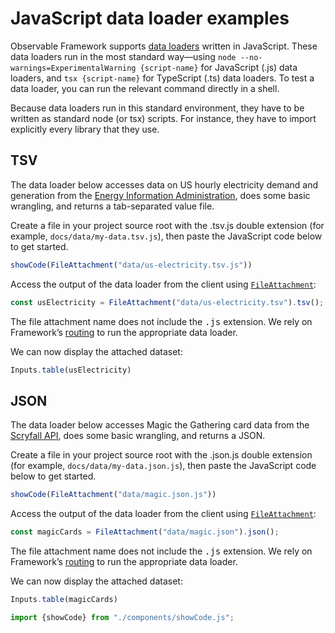 # JavaScript data loader examples

Observable Framework supports [data loaders](../loaders) written in JavaScript. These data loaders run in the most standard way—using `node --no-warnings=ExperimentalWarning {script-name}` for JavaScript (.js) data loaders, and `tsx {script-name}` for TypeScript (.ts) data loaders. To test a data loader, you can run the relevant command directly in a shell.

Because data loaders run in this standard environment, they have to be written as standard node (or tsx) scripts. For instance, they have to import explicitly every library that they use.

## TSV

The data loader below accesses data on US hourly electricity demand and generation from the [Energy Information Administration](https://www.eia.gov/opendata/), does some basic wrangling, and returns a tab-separated value file.

Create a file in your project source root with the .tsv.js double extension (for example, `docs/data/my-data.tsv.js`), then paste the JavaScript code below to get started.

```js
showCode(FileAttachment("data/us-electricity.tsv.js"))
```

Access the output of the data loader from the client using [`FileAttachment`](https://observablehq.com/framework/javascript/files):

```js echo
const usElectricity = FileAttachment("data/us-electricity.tsv").tsv();
```

<p class="tip">The file attachment name does not include the <tt>.js</tt> extension. We rely on Framework’s <a href="https://observablehq.com/framework/routing">routing</a> to run the appropriate data loader.

We can now display the attached dataset:

```js echo
Inputs.table(usElectricity)
```

## JSON

The data loader below accesses Magic the Gathering card data from the [Scryfall API](https://scryfall.com/docs/api), does some basic wrangling, and returns a JSON.

Create a file in your project source root with the .json.js double extension (for example, `docs/data/my-data.json.js`), then paste the JavaScript code below to get started.

```js
showCode(FileAttachment("data/magic.json.js"))
```

Access the output of the data loader from the client using [`FileAttachment`](https://observablehq.com/framework/javascript/files):

```js echo
const magicCards = FileAttachment("data/magic.json").json();
```

<p class="tip">The file attachment name does not include the <tt>.js</tt> extension. We rely on Framework’s <a href="https://observablehq.com/framework/routing">routing</a> to run the appropriate data loader.

We can now display the attached dataset:

```js echo
Inputs.table(magicCards)
```

```js
import {showCode} from "./components/showCode.js";
```

